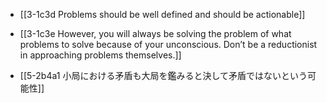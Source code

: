 - [[3-1c3d Problems should be well defined and should be actionable]]
- [[3-1c3e However, you will always be solving the problem of what problems to solve because of your unconscious. Don’t be a reductionist in approaching problems themselves.]]

- [[5-2b4a1 小局における矛盾も大局を鑑みると決して矛盾ではないという可能性]]

